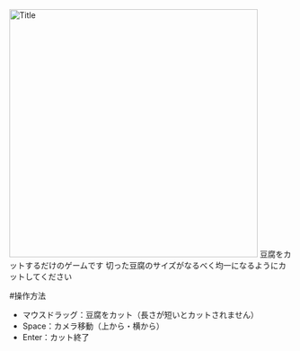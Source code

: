 <img width="442" alt="Title" src="https://github.com/user-attachments/assets/fcba598a-9c34-4385-aa24-8c148b924d8b" />
豆腐をカットするだけのゲームです
切った豆腐のサイズがなるべく均一になるようにカットしてください

#操作方法
* マウスドラッグ：豆腐をカット（長さが短いとカットされません）
* Space：カメラ移動（上から・横から）
* Enter：カット終了
